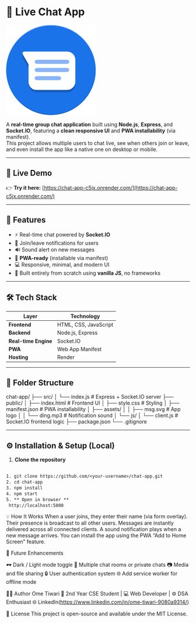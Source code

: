 # 💬 Live Chat App

![Chat App Logo](public/assets/msg.svg)

A **real-time group chat application** built using **Node.js**, **Express**, and **Socket.IO**, featuring a **clean responsive UI** and **PWA installability** (via manifest).  
This project allows multiple users to chat live, see when others join or leave, and even install the app like a native one on desktop or mobile.  

---

## 🚀 Live Demo

👉 **Try it here:** [https://chat-app-c5jx.onrender.com/](https://chat-app-c5jx.onrender.com/)

---

## 🌟 Features

- ⚡ Real-time chat powered by **Socket.IO**
- 👥 Join/leave notifications for users
- 🔊 Sound alert on new messages
- 📱 **PWA-ready** (installable via manifest)
- 💻 Responsive, minimal, and modern UI
- 🧠 Built entirely from scratch using **vanilla JS**, no frameworks

---

## 🛠 Tech Stack

| Layer | Technology |
|-------|-------------|
| **Frontend** | HTML, CSS, JavaScript |
| **Backend** | Node.js, Express |
| **Real-time Engine** | Socket.IO |
| **PWA** | Web App Manifest |
| **Hosting** | Render |

---

## 📁 Folder Structure
chat-app/
├── src/
│ └── index.js # Express + Socket.IO server
├── public/
│ ├── index.html # Frontend UI
│ ├── style.css # Styling
│ ├── manifest.json # PWA installability
│ ├── assets/
│ │ ├── msg.svg # App logo
│ │ └── ding.mp3 # Notification sound
│ └── js/
│ └── client.js # Socket.IO frontend logic
├── package.json
└── .gitignore

---

## ⚙️ Installation & Setup (Local)

  1. **Clone the repository**
     ```bash
    1. git clone https://github.com/<your-username>/chat-app.git
    2. cd chat-app
    3. npm install
    4. npm start
    5. ** Open in browser **
     http://localhost:5000

💡 How It Works
When a user joins, they enter their name (via form overlay).
Their presence is broadcast to all other users.
Messages are instantly delivered across all connected clients.
A sound notification plays when a new message arrives.
You can install the app using the PWA “Add to Home Screen” feature.



🔮 Future Enhancements

🕶️ Dark / Light mode toggle
💬 Multiple chat rooms or private chats
📷 Media and file sharing
🔒 User authentication system
🌐 Add service worker for offline mode


👨‍💻 Author
Ome Tiwari
💼 2nd Year CSE Student | 💻 Web Developer | ⚙️ DSA Enthusiast
🌐 LinkedIn(https://www.linkedin.com/in/ome-tiwari-9080a9314/)

🧾 License
This project is open-source and available under the MIT License.
